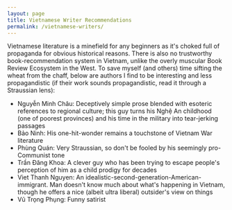 ```yaml
---
layout: page
title: Vietnamese Writer Recommendations
permalink: /vietnamese-writers/
---
```


Vietnamese literature is a minefield for any beginners as it's choked full of propaganda for obvious historical reasons. There is also no trustworthy book-recommendation system in Vietnam, unlike the overly muscular Book Review Ecosystem in the West. To save myself (and others) time sifting the wheat from the chaff, below are authors I find to be interesting and less propagandistic (if their work sounds propagandistic, read it through a Straussian lens):
- Nguyễn Minh Châu: Deceptively simple prose blended with esoteric references to regional culture; this guy turns his Nghệ An childhood (one of poorest provinces) and his time in the military into tear-jerking passages
- Bảo Ninh: His one-hit-wonder remains a touchstone of Vietnam War literature
- Phùng Quán: Very Straussian, so don't be fooled by his seemingly pro-Communist tone
- Trần Đăng Khoa: A clever guy who has been trying to escape people's perception of him as a child prodigy for decades
- Viet Thanh Nguyen: An idealistic-second-generation-American-immigrant. Man doesn't know much about what's happening in Vietnam, though he offers a nice (albeit ultra liberal) outsider's view on things
- Vũ Trọng Phụng: Funny satirist